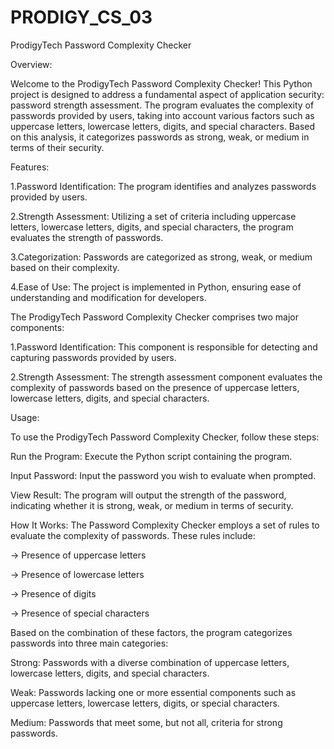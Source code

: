 # PRODIGY_CS_03
ProdigyTech Password Complexity Checker

Overview:

Welcome to the ProdigyTech Password Complexity Checker! This Python project is designed to address a fundamental aspect of application security: password strength assessment. The program evaluates the complexity of passwords provided by users, taking into account various factors such as uppercase letters, lowercase letters, digits, and special characters. Based on this analysis, it categorizes passwords as strong, weak, or medium in terms of their security.

Features:

1.Password Identification: The program identifies and analyzes passwords provided by users.

2.Strength Assessment: Utilizing a set of criteria including uppercase letters, lowercase letters, digits, and special characters, the program evaluates the strength of passwords.

3.Categorization: Passwords are categorized as strong, weak, or medium based on their complexity.

4.Ease of Use: The project is implemented in Python, ensuring ease of understanding and modification for developers.

The ProdigyTech Password Complexity Checker comprises two major components:

1.Password Identification: This component is responsible for detecting and capturing passwords provided by users.

2.Strength Assessment: The strength assessment component evaluates the complexity of passwords based on the presence of uppercase letters, lowercase letters, digits, and special characters.

Usage:

To use the ProdigyTech Password Complexity Checker, follow these steps:

Run the Program: Execute the Python script containing the program.

Input Password: Input the password you wish to evaluate when prompted.

View Result: The program will output the strength of the password, indicating whether it is strong, weak, or medium in terms of security.

How It Works: The Password Complexity Checker employs a set of rules to evaluate the complexity of passwords. These rules include:

-> Presence of uppercase letters

-> Presence of lowercase letters

-> Presence of digits

-> Presence of special characters

Based on the combination of these factors, the program categorizes passwords into three main categories:

Strong: Passwords with a diverse combination of uppercase letters, lowercase letters, digits, and special characters.

Weak: Passwords lacking one or more essential components such as uppercase letters, lowercase letters, digits, or special characters.

Medium: Passwords that meet some, but not all, criteria for strong passwords.

